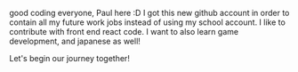 good coding everyone, Paul here :D
I got this new github account in order to contain all my future work jobs instead of using my school account.
I like to contribute with front end react code.
I want to also learn game development, and japanese as well!

Let's begin our journey together!
